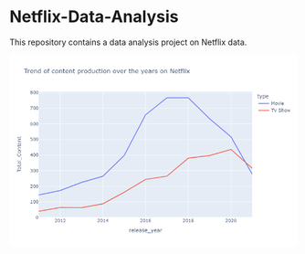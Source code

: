 # Netflix-Data-Analysis
This repository contains a data analysis project on Netflix data. 

![image](https://github.com/shubhendu-ghosh-DS/Netflix-Data-Analysis/blob/main/images/trend%20of%20content%20production%20over%20the%20years.png?raw=true)
